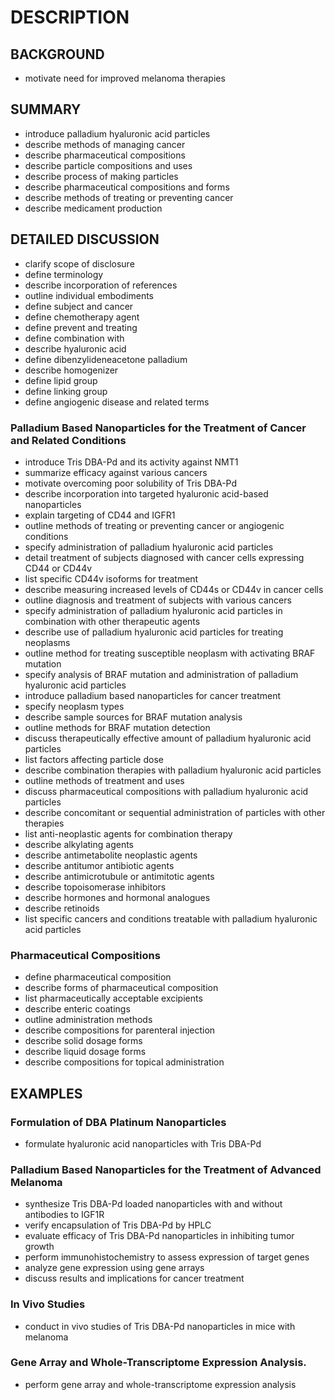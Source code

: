 # DESCRIPTION

## BACKGROUND

- motivate need for improved melanoma therapies

## SUMMARY

- introduce palladium hyaluronic acid particles
- describe methods of managing cancer
- describe pharmaceutical compositions
- describe particle compositions and uses
- describe process of making particles
- describe pharmaceutical compositions and forms
- describe methods of treating or preventing cancer
- describe medicament production

## DETAILED DISCUSSION

- clarify scope of disclosure
- define terminology
- describe incorporation of references
- outline individual embodiments
- define subject and cancer
- define chemotherapy agent
- define prevent and treating
- define combination with
- describe hyaluronic acid
- define dibenzylideneacetone palladium
- describe homogenizer
- define lipid group
- define linking group
- define angiogenic disease and related terms

### Palladium Based Nanoparticles for the Treatment of Cancer and Related Conditions

- introduce Tris DBA-Pd and its activity against NMT1
- summarize efficacy against various cancers
- motivate overcoming poor solubility of Tris DBA-Pd
- describe incorporation into targeted hyaluronic acid-based nanoparticles
- explain targeting of CD44 and IGFR1
- outline methods of treating or preventing cancer or angiogenic conditions
- specify administration of palladium hyaluronic acid particles
- detail treatment of subjects diagnosed with cancer cells expressing CD44 or CD44v
- list specific CD44v isoforms for treatment
- describe measuring increased levels of CD44s or CD44v in cancer cells
- outline diagnosis and treatment of subjects with various cancers
- specify administration of palladium hyaluronic acid particles in combination with other therapeutic agents
- describe use of palladium hyaluronic acid particles for treating neoplasms
- outline method for treating susceptible neoplasm with activating BRAF mutation
- specify analysis of BRAF mutation and administration of palladium hyaluronic acid particles
- introduce palladium based nanoparticles for cancer treatment
- specify neoplasm types
- describe sample sources for BRAF mutation analysis
- outline methods for BRAF mutation detection
- discuss therapeutically effective amount of palladium hyaluronic acid particles
- list factors affecting particle dose
- describe combination therapies with palladium hyaluronic acid particles
- outline methods of treatment and uses
- discuss pharmaceutical compositions with palladium hyaluronic acid particles
- describe concomitant or sequential administration of particles with other therapies
- list anti-neoplastic agents for combination therapy
- describe alkylating agents
- describe antimetabolite neoplastic agents
- describe antitumor antibiotic agents
- describe antimicrotubule or antimitotic agents
- describe topoisomerase inhibitors
- describe hormones and hormonal analogues
- describe retinoids
- list specific cancers and conditions treatable with palladium hyaluronic acid particles

### Pharmaceutical Compositions

- define pharmaceutical composition
- describe forms of pharmaceutical composition
- list pharmaceutically acceptable excipients
- describe enteric coatings
- outline administration methods
- describe compositions for parenteral injection
- describe solid dosage forms
- describe liquid dosage forms
- describe compositions for topical administration

## EXAMPLES

### Formulation of DBA Platinum Nanoparticles

- formulate hyaluronic acid nanoparticles with Tris DBA-Pd

### Palladium Based Nanoparticles for the Treatment of Advanced Melanoma

- synthesize Tris DBA-Pd loaded nanoparticles with and without antibodies to IGF1R
- verify encapsulation of Tris DBA-Pd by HPLC
- evaluate efficacy of Tris DBA-Pd nanoparticles in inhibiting tumor growth
- perform immunohistochemistry to assess expression of target genes
- analyze gene expression using gene arrays
- discuss results and implications for cancer treatment

### In Vivo Studies

- conduct in vivo studies of Tris DBA-Pd nanoparticles in mice with melanoma

### Gene Array and Whole-Transcriptome Expression Analysis.

- perform gene array and whole-transcriptome expression analysis

